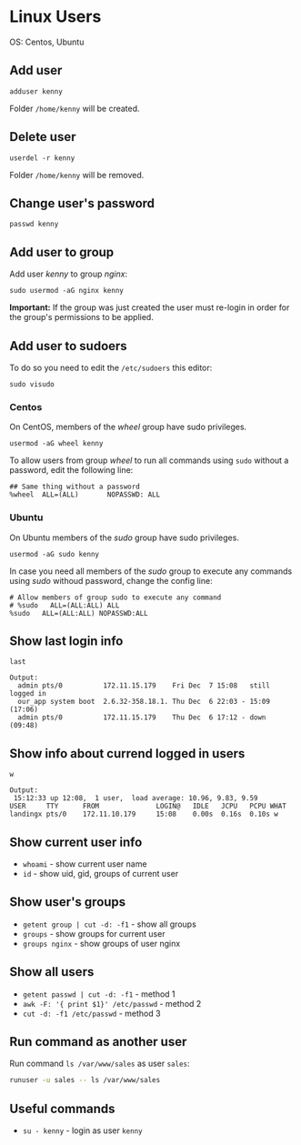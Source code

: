 # Linux Users

OS: Centos, Ubuntu

## Add user

```
adduser kenny
```

Folder `/home/kenny` will be created.

## Delete user

```
userdel -r kenny
```

Folder `/home/kenny` will be removed.

## Change user's password

```
passwd kenny
```

## Add user to group

Add user *kenny* to group *nginx*:

```
sudo usermod -aG nginx kenny
```

**Important:** If the group was just created the user must re-login in order for the group's permissions to be applied.

## Add user to sudoers

To do so you need to edit the `/etc/sudoers` this editor:

```
sudo visudo
```

### Centos

On CentOS, members of the *wheel* group have sudo privileges.

```
usermod -aG wheel kenny
```

To allow users from group *wheel* to run all commands using `sudo` without a password, edit the following line:

```
## Same thing without a password
%wheel  ALL=(ALL)       NOPASSWD: ALL
```

### Ubuntu

On Ubuntu members of the *sudo* group have sudo privileges.

```
usermod -aG sudo kenny
```

In case you need all members of the *sudo* group to execute any commands using *sudo* withoud password, change the config line:

```
# Allow members of group sudo to execute any command
# %sudo   ALL=(ALL:ALL) ALL
%sudo   ALL=(ALL:ALL) NOPASSWD:ALL
```

## Show last login info

```
last

Output:
  admin pts/0          172.11.15.179    Fri Dec  7 15:08   still logged in
  our_app system boot  2.6.32-358.18.1. Thu Dec  6 22:03 - 15:09  (17:06)
  admin pts/0          172.11.15.179    Thu Dec  6 17:12 - down   (09:48)
```

## Show info about currend logged in users

```
w

Output:
 15:12:33 up 12:08,  1 user,  load average: 10.96, 9.83, 9.59
USER     TTY      FROM              LOGIN@   IDLE   JCPU   PCPU WHAT
landingx pts/0    172.11.10.179     15:08    0.00s  0.16s  0.10s w
```

## Show current user info

- `whoami` - show current user name
- `id` - show uid, gid, groups of current user

## Show user's groups

- `getent group | cut -d: -f1` - show all groups
- `groups` - show groups for current user
- `groups nginx` - show groups of user nginx

## Show all users

- `getent passwd | cut -d: -f1` - method 1
- `awk -F: '{ print $1}' /etc/passwd` - method 2
- `cut -d: -f1 /etc/passwd` - method 3

## Run command as another user

Run command `ls /var/www/sales` as user `sales`:

```bash
runuser -u sales -- ls /var/www/sales
```

## Useful commands

- `su - kenny` - login as user `kenny`
